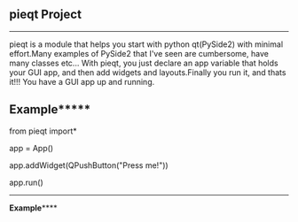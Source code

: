 ## pieqt Project
------

pieqt is a module that helps you start with python qt(PySide2) with minimal effort.Many examples of PySide2 that I've seen are cumbersome, have many classes etc...
With pieqt, you just declare an app variable that holds your GUI app, and then add widgets and layouts.Finally you run it, and thats it!!!
You have a GUI app up and running.

**************Example*******************
----------------------------------------
from pieqt import*

app = App()

app.addWidget(QPushButton("Press me!"))

app.run()


---------------------------------------
**************Example******************
